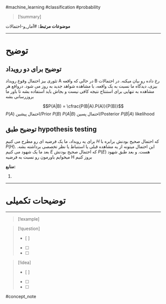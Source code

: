 #machine_learning #classification #probability 
> [!summary]
>



**موضوعات مرتبط:**
#آمار_و-احتمالات 




---
# توضیح

## توضیح برای دو رویداد
تئوری بیز احتمال وقوع رویداد A در حالی که واقعه B رخ داده رو بیان میکنه.
در احتمالات بیزی، دیدگاه ما نسبت به یک واقعه، با مشاهده شواهد جدید به روز می شود. درواقع هر مشاهده به تنهایی برای استنتاج نتیجه کافی نیست و بجاش باید استفاده بشه تا باور ما بروزرسانی بشه

$$P(A|B) = \cfrac{P(B|A).P(A)}{P(B)}$$
$P(A)$ احتمال پیشین/Prior
$P(B)$ 
$P(A|B)$ احتمال پسین/Posterior 
$P(B|A)$ likelihood



## توضیح طبق hypothesis testing
برای یه رویداد، ما یک فرضیه ای رو مطرح می کنیم $H$ که احتمال صحیح بودنش برابره با $P(H)$. این احتمال میتونه از یه مشاهده قبلی یا استنباط یا نظر تخصصی برداشته بشه. بعد ما یک شهود می کنیم $E$ که احتمال صحیح بودنش $P(E)$ هست. و بعد طبق شهود میخوایم باورمون رو نسبت به فرضیه H بروز کنیم











**منابع:**

1. 


---

# توضیحات تکمیلی








---

> [!example] 
> 




> [!question] 
>- [ ] 
>- [ ]  
>- [ ] 


> [!idea] 
> - [ ] 
>- [ ] 
>- [ ] 

#concept_note

